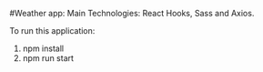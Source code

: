 #Weather app: Main Technologies: React Hooks, Sass and Axios.

To run this application:

1. npm install
2. npm run start

